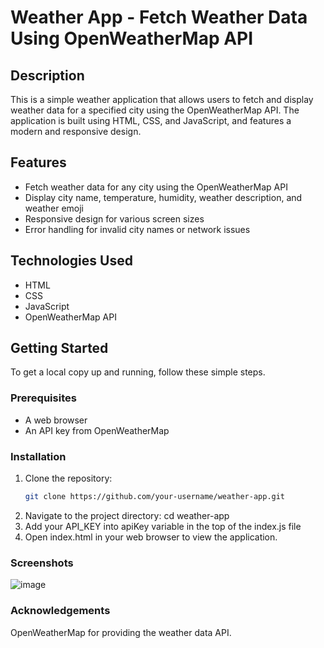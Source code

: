 # Weather App - Fetch Weather Data Using OpenWeatherMap API

## Description
This is a simple weather application that allows users to fetch and display weather data for a specified city using the OpenWeatherMap API. The application is built using HTML, CSS, and JavaScript, and features a modern and responsive design.

## Features
- Fetch weather data for any city using the OpenWeatherMap API
- Display city name, temperature, humidity, weather description, and weather emoji
- Responsive design for various screen sizes
- Error handling for invalid city names or network issues

## Technologies Used
- HTML
- CSS
- JavaScript
- OpenWeatherMap API

## Getting Started
To get a local copy up and running, follow these simple steps.

### Prerequisites
- A web browser
- An API key from OpenWeatherMap

### Installation
1. Clone the repository:
   ```bash
   git clone https://github.com/your-username/weather-app.git
2. Navigate to the project directory:
   cd weather-app
3. Add your API_KEY into apiKey variable in the top of the index.js file
4. Open index.html in your web browser to view the application.

### Screenshots
![image](https://github.com/user-attachments/assets/b657765f-c549-4740-8528-852e5fc11e1b)

### Acknowledgements
OpenWeatherMap for providing the weather data API.



